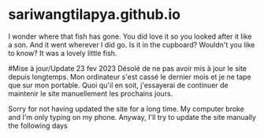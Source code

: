 # sariwangtilapya.github.io
I wonder where that fish has gone.
You did love it so you looked after it like a son.
And it went wherever I did go.
Is it in the cupboard?
Wouldn't you like to know? It was a lovely little fish.

#Mise à jour/Update
23 fev 2023
Désolé de ne pas avoir mis à jour le site depuis longtemps.
Mon ordinateur s'est cassé le dernier mois et je ne tape que sur mon portable.
Quoi qu'il en soit, j'essayerai de continuer de maintenir le site manuellement les prochains jours.

Sorry for not having updated the site for a long time.
My computer broke and I'm only typing on my phone.
Anyway, I'll try to update the site manually the following days
